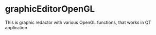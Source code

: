 # graphicEditorOpenGL
This is graphic redactor with various OpenGL functions, that works in QT application. 
